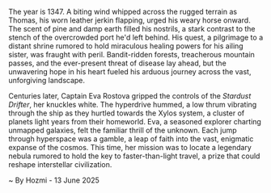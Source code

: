 
The year is 1347.  A biting wind whipped across the rugged terrain as Thomas, his worn leather jerkin flapping, urged his weary horse onward.  The scent of pine and damp earth filled his nostrils, a stark contrast to the stench of the overcrowded port he'd left behind.  His quest, a pilgrimage to a distant shrine rumored to hold miraculous healing powers for his ailing sister, was fraught with peril.  Bandit-ridden forests, treacherous mountain passes, and the ever-present threat of disease lay ahead, but the unwavering hope in his heart fueled his arduous journey across the vast, unforgiving landscape.

Centuries later, Captain Eva Rostova gripped the controls of the *Stardust Drifter*, her knuckles white.  The hyperdrive hummed, a low thrum vibrating through the ship as they hurtled towards the Xylos system, a cluster of planets light years from their homeworld.  Eva, a seasoned explorer charting unmapped galaxies, felt the familiar thrill of the unknown. Each jump through hyperspace was a gamble, a leap of faith into the vast, enigmatic expanse of the cosmos. This time, her mission was to locate a legendary nebula rumored to hold the key to faster-than-light travel, a prize that could reshape interstellar civilization.

~ By Hozmi - 13 June 2025
